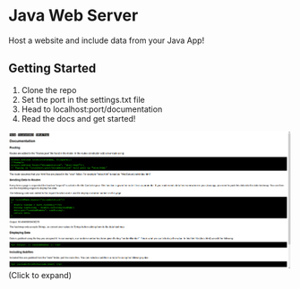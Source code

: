 # Java Web Server

Host a website and include data from your Java App!

## Getting Started
1. Clone the repo
2. Set the port in the settings.txt file
3. Head to localhost:port/documentation
4. Read the docs and get started!

![Docs](https://raw.githubusercontent.com/benfaerber/WebServer/master/docs.png)
(Click to expand)